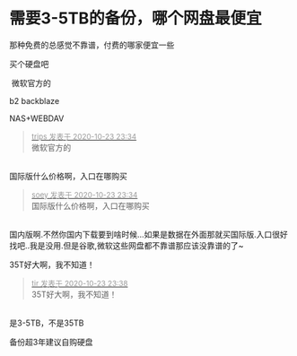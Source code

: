 # 需要3-5TB的备份，哪个网盘最便宜


那种免费的总感觉不靠谱，付费的哪家便宜一些

买个硬盘吧

<img src="static/image/smiley/default/lol.gif" smilieid="12" border="0" alt="" /> 微软官方的

b2 backblaze

NAS+WEBDAV

<div class="quote"><blockquote><font size="2"><a href="https://www.hostloc.com/forum.php?mod=redirect&amp;goto=findpost&amp;pid=9343853&amp;ptid=757813" target="_blank"><font color="#999999">trips 发表于 2020-10-23 23:34</font></a></font><br />
微软官方的</blockquote></div><br />
国际版什么价格啊，入口在哪购买

<div class="quote"><blockquote><font size="2"><a href="https://www.hostloc.com/forum.php?mod=redirect&amp;goto=findpost&amp;pid=9343858&amp;ptid=757813" target="_blank"><font color="#999999">soey 发表于 2020-10-23 23:34</font></a></font><br />
国际版什么价格啊，入口在哪购买</blockquote></div><br />
国内版啊.不然你国内下载要到啥时候...如果是数据在外面那就买国际版.入口很好找吧..我是没用.但是谷歌,微软这些网盘都不靠谱那应该没靠谱的了~

35T好大啊，我不知道！

<div class="quote"><blockquote><font size="2"><a href="https://www.hostloc.com/forum.php?mod=redirect&amp;goto=findpost&amp;pid=9343875&amp;ptid=757813" target="_blank"><font color="#999999">tir 发表于 2020-10-23 23:38</font></a></font><br />
35T好大啊，我不知道！</blockquote></div><br />
是3-5TB，不是35TB

备份超3年建议自购硬盘<img id="aimg_hhobb" onclick="zoom(this, this.src, 0, 0, 0)" class="zoom" src="https://cdn.jsdelivr.net/gh/hishis/forum-master/public/images/patch.gif" onmouseover="img_onmouseoverfunc(this)" onload="thumbImg(this)" border="0" alt="" />
